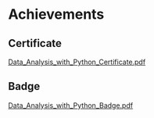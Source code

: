 

# Achievements
## Certificate
[Data_Analysis_with_Python_Certificate.pdf](https://prod-files-secure.s3.us-west-2.amazonaws.com/03e82b26-cccb-4906-bb56-adabcbdc0655/1aa3a050-2338-4a85-85d5-899bad17a31c/Data_Analysis_with_Python_Certificate.pdf?X-Amz-Algorithm=AWS4-HMAC-SHA256&X-Amz-Content-Sha256=UNSIGNED-PAYLOAD&X-Amz-Credential=ASIAZI2LB4662BSZ3EEJ%2F20250203%2Fus-west-2%2Fs3%2Faws4_request&X-Amz-Date=20250203T031918Z&X-Amz-Expires=3600&X-Amz-Security-Token=IQoJb3JpZ2luX2VjEPL%2F%2F%2F%2F%2F%2F%2F%2F%2F%2FwEaCXVzLXdlc3QtMiJHMEUCIQCybfPWj34J9%2Bjv%2BJXv0DYscYbHEQq94Rzif1HApbhRwwIgBD87VHVumpOciSUDSxYaW0NRI45f8ixs%2FWHH2W2tmPkqiAQI%2B%2F%2F%2F%2F%2F%2F%2F%2F%2F%2F%2FARAAGgw2Mzc0MjMxODM4MDUiDKxuOWA0CYFVLOvCyCrcA9lzzjOpPOkhLP7hYEk52yVSSJF7CWNDXEdI1HY4U2s27lk%2B2XR3y6521HTZt%2Bmngmn52B1Abt56gJLgUeJXnYM9AtdG95GE14vsr2Rhhn94nEuMnjf6lT%2FTfP43z2SvEwhwEPAPJo%2FRIL%2B97tECXjyr3RJEVJ6MO79c8iPEHoCiNItulFOv1yc4lEDO4ZPTdeJpJwF8EkdUxBFCXGg8infFuyE71RrZD59F%2BsiybLRSGA6Cryauvf5UJoMn%2BkSbvnST32PcMMw4jvnyvjUrejGzJ%2BqKyUe8kvFYIeGpb5uDSa8X7LgS1H5yaz5NrZ5Zya1a7DMAbc%2B2iCp196F35XPCL57Xn72lkE42N9YDjqPGX8wnjtCCtFLoBa2JMGmiSizx5oVGab0%2BoLgjjlTHZO8BuBOKAFAeH2oifG8K0xutmtrv2PUeU%2FSNsUuhErdrr4DhjwYL9IxNS5dN5xVv5B80ezJtjjbcGwcLmmEYevXWImIJawLMl%2FR3jU54ZySlVZmI7nCmzEoN3xfCIW91N9XqbdtbZUz8NboJJrCmbTciaXUkCls0j569pcRYxnb%2FJIoxJghgne3JX8RULnBYNarPDOCBEteClBW6uEeKrA6EQZAorj8vxyXHRVMUMI3AgL0GOqUBPaclRQGnmLb4dWT1CYUjrRfRR9QPL1KLC6WjEYpzhERSt0W5R5xZIzkW7D6zmG%2FtSn045fHfTZexh4BsLKv3O5LTDjfJd2pEiG%2B1Fe3%2Fpt1jItI%2FhrSWBmJQU7cegqZbMR%2BYTE7D0CsgOmGX%2FxKcpSgDRoM6IvenGCB04CGvpeAGscgnhGNh%2FdrkziH7B%2BoisF9sUoUrJ9Z%2BHNU58oLD7XkhESom&X-Amz-Signature=208e35c4eecfce686c2ac5ccda4a60fac4e1154df1daa3d24b90394186d4d632&X-Amz-SignedHeaders=host&x-id=GetObject)
## Badge
[Data_Analysis_with_Python_Badge.pdf](https://prod-files-secure.s3.us-west-2.amazonaws.com/03e82b26-cccb-4906-bb56-adabcbdc0655/4fa9bcf8-b584-40dd-8775-c0bfadf6a6f0/Data_Analysis_with_Python_Badge.pdf?X-Amz-Algorithm=AWS4-HMAC-SHA256&X-Amz-Content-Sha256=UNSIGNED-PAYLOAD&X-Amz-Credential=ASIAZI2LB4662BSZ3EEJ%2F20250203%2Fus-west-2%2Fs3%2Faws4_request&X-Amz-Date=20250203T031918Z&X-Amz-Expires=3600&X-Amz-Security-Token=IQoJb3JpZ2luX2VjEPL%2F%2F%2F%2F%2F%2F%2F%2F%2F%2FwEaCXVzLXdlc3QtMiJHMEUCIQCybfPWj34J9%2Bjv%2BJXv0DYscYbHEQq94Rzif1HApbhRwwIgBD87VHVumpOciSUDSxYaW0NRI45f8ixs%2FWHH2W2tmPkqiAQI%2B%2F%2F%2F%2F%2F%2F%2F%2F%2F%2F%2FARAAGgw2Mzc0MjMxODM4MDUiDKxuOWA0CYFVLOvCyCrcA9lzzjOpPOkhLP7hYEk52yVSSJF7CWNDXEdI1HY4U2s27lk%2B2XR3y6521HTZt%2Bmngmn52B1Abt56gJLgUeJXnYM9AtdG95GE14vsr2Rhhn94nEuMnjf6lT%2FTfP43z2SvEwhwEPAPJo%2FRIL%2B97tECXjyr3RJEVJ6MO79c8iPEHoCiNItulFOv1yc4lEDO4ZPTdeJpJwF8EkdUxBFCXGg8infFuyE71RrZD59F%2BsiybLRSGA6Cryauvf5UJoMn%2BkSbvnST32PcMMw4jvnyvjUrejGzJ%2BqKyUe8kvFYIeGpb5uDSa8X7LgS1H5yaz5NrZ5Zya1a7DMAbc%2B2iCp196F35XPCL57Xn72lkE42N9YDjqPGX8wnjtCCtFLoBa2JMGmiSizx5oVGab0%2BoLgjjlTHZO8BuBOKAFAeH2oifG8K0xutmtrv2PUeU%2FSNsUuhErdrr4DhjwYL9IxNS5dN5xVv5B80ezJtjjbcGwcLmmEYevXWImIJawLMl%2FR3jU54ZySlVZmI7nCmzEoN3xfCIW91N9XqbdtbZUz8NboJJrCmbTciaXUkCls0j569pcRYxnb%2FJIoxJghgne3JX8RULnBYNarPDOCBEteClBW6uEeKrA6EQZAorj8vxyXHRVMUMI3AgL0GOqUBPaclRQGnmLb4dWT1CYUjrRfRR9QPL1KLC6WjEYpzhERSt0W5R5xZIzkW7D6zmG%2FtSn045fHfTZexh4BsLKv3O5LTDjfJd2pEiG%2B1Fe3%2Fpt1jItI%2FhrSWBmJQU7cegqZbMR%2BYTE7D0CsgOmGX%2FxKcpSgDRoM6IvenGCB04CGvpeAGscgnhGNh%2FdrkziH7B%2BoisF9sUoUrJ9Z%2BHNU58oLD7XkhESom&X-Amz-Signature=d3978201e459cf2158ebd43140c921e4ebf14fe8701dbbd36c52dea4e93ead76&X-Amz-SignedHeaders=host&x-id=GetObject)
